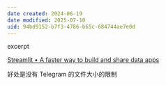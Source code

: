 ```yaml
---
date created: 2024-06-19
date modified: 2025-07-10
uid: 94bd9152-b7f3-4786-b65c-684744ae7e0d
---
```


excerpt

<!-- more -->

[Streamlit • A faster way to build and share data apps](https://streamlit.io/)

好处是没有 Telegram 的文件大小的限制
